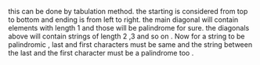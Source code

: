 this can be done by tabulation method. the starting is considered from top to bottom and ending is from left to right. the main diagonal will contain elements with length 1 and those will be palindrome for sure. the diagonals above will contain strings of length 2 ,3 and so on . Now for a string to be palindromic , last and first characters must be same and the string between the last and the first character must be a palindrome too .